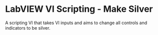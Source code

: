 # LabVIEW VI Scripting - Make Silver
 A scripting VI that takes VI inputs and aims to change all controls and indicators to be silver. 
